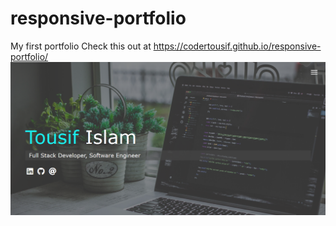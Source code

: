 # responsive-portfolio
My first portfolio
Check this out at https://codertousif.github.io/responsive-portfolio/
![portfolo-image](portfolio.png)
